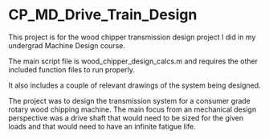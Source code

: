 # CP_MD_Drive_Train_Design
This project is for the wood chipper transmission design project I did in my undergrad Machine Design course.

The main script file is wood_chipper_design_calcs.m and requires the other included function files to run properly.

It also includes a couple of relevant drawings of the system being designed.

The project was to design the transmission system for a consumer grade rotary wood chipping machine. The main focus
from an mechanical design perspective was a drive shaft that would need to be sized for the given loads and that
would need to have an infinite fatigue life.
